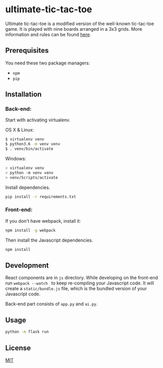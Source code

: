 # ultimate-tic-tac-toe

Ultimate tic-tac-toe is a modified version of the well-known tic-tac-toe game. It is played with nine boards arranged in a 3x3 grids. More information and rules can be found [here](https://en.wikipedia.org/wiki/Ultimate_tic-tac-toe).

## Prerequisites

You need these two package managers:

* ```npm```
* ```pip```


## Installation

### Back-end:

Start with activating virtualenv.

OS X & Linux:

```bash
$ virtualenv venv
$ python3.6 -m venv venv
$ . venv/bin/activate
```

Windows:

```bash
> virtualenv venv
> python -m venv venv
> venv/Scripts/activate
```

Install dependencies.

```bash
pip install -r requirements.txt
```

### Front-end:

If you don't have webpack, install it:

```bash
npm install -g webpack
```

Then install the Javascript dependencies.

```bash
npm install
```

## Development

React components are in ```js``` directory. While developing on the front-end run ```webpack --watch ``` to keep re-compiling your Javascript code. It will create a ``` static/bundle.js ``` file, which is the bundled version of your Javascript code.


Back-end part consists of ``` app.py ``` and ``` ai.py ```. 


## Usage

```bash
python -m flask run
```

## License
[MIT](https://choosealicense.com/licenses/mit/)
